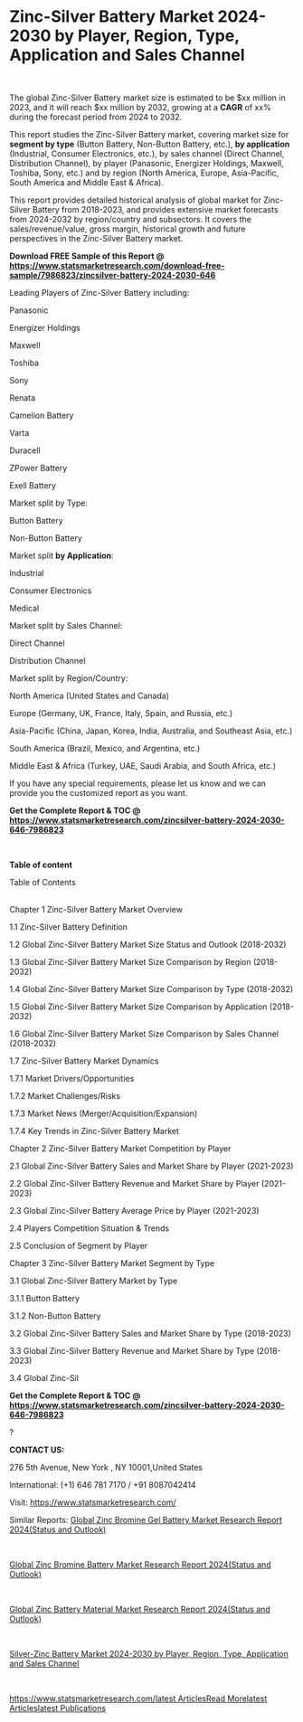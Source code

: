 <h1>Zinc-Silver Battery Market 2024-2030 by Player, Region, Type, Application and Sales Channel</h1><br/><p>The global Zinc-Silver Battery market size is estimated to be $xx million in 2023, and it will reach $xx million by 2032, growing at a <strong>CAGR</strong> of xx% during the forecast period from 2024 to 2032.</p>
 
 
 
 <p>This report studies the Zinc-Silver Battery market, covering market size for <strong>segment by type</strong> (Button Battery, Non-Button Battery, etc.), <strong>by application</strong> (Industrial, Consumer Electronics, etc.), by sales channel (Direct Channel, Distribution Channel), by player (Panasonic, Energizer Holdings, Maxwell, Toshiba, Sony, etc.) and by region (North America, Europe, Asia-Pacific, South America and Middle East & Africa).</p>
 
 
 
 <p>This report provides detailed historical analysis of global market for Zinc-Silver Battery from 2018-2023, and provides extensive market forecasts from 2024-2032 by region/country and subsectors. It covers the sales/revenue/value, gross margin, historical growth and future perspectives in the Zinc-Silver Battery market.</p>
 
 
 
 <p><strong>Download FREE Sample of this Report @ <a href="https://www.statsmarketresearch.com/download-free-sample/7986823/zincsilver-battery-2024-2030-646">https://www.statsmarketresearch.com/download-free-sample/7986823/zincsilver-battery-2024-2030-646</a></strong></p>
 
 
 
 <p>Leading Players of Zinc-Silver Battery including:</p>
 
 
 
 <p>Panasonic</p>
 
 
 
 <p>Energizer Holdings</p>
 
 
 
 <p>Maxwell</p>
 
 
 
 <p>Toshiba</p>
 
 
 
 <p>Sony</p>
 
 
 
 <p>Renata</p>
 
 
 
 <p>Camelion Battery</p>
 
 
 
 <p>Varta</p>
 
 
 
 <p>Duracell</p>
 
 
 
 <p>ZPower Battery</p>
 
 
 
 <p>Exell Battery</p>
 
 
 
 <p>Market split by Type:</p>
 
 
 
 <p>Button Battery</p>
 
 
 
 <p>Non-Button Battery</p>
 
 
 
 <p>Market split <strong>by Application</strong>:</p>
 
 
 
 <p>Industrial</p>
 
 
 
 <p>Consumer Electronics</p>
 
 
 
 <p>Medical</p>
 
 
 
 <p>Market split by Sales Channel:</p>
 
 
 
 <p>Direct Channel</p>
 
 
 
 <p>Distribution Channel</p>
 
 
 
 <p>Market split by Region/Country:</p>
 
 
 
 <p>North America (United States and Canada)</p>
 
 
 
 <p>Europe (Germany, UK, France, Italy, Spain, and Russia, etc.)</p>
 
 
 
 <p>Asia-Pacific (China, Japan, Korea, India, Australia, and Southeast Asia, etc.)</p>
 
 
 
 <p>South America (Brazil, Mexico, and Argentina, etc.)</p>
 
 
 
 <p>Middle East & Africa (Turkey, UAE, Saudi Arabia, and South Africa, etc.)</p>
 
 
 
 <p>If you have any special requirements, please let us know and we can provide you the customized report as you want.</p>
 
 
 
 <div><b>Get the Complete Report & TOC @ <a href="https://www.statsmarketresearch.com/zincsilver-battery-2024-2030-646-7986823">https://www.statsmarketresearch.com/zincsilver-battery-2024-2030-646-7986823</a></b></div>
 
 
 
 <p><br />
 
 <b>Table of content</b></p>
 
 
 
 <p>Table of Contents<br />
 
 <br />
 
 Chapter 1 Zinc-Silver Battery Market Overview<br />
 
 1.1 Zinc-Silver Battery Definition<br />
 
 1.2 Global Zinc-Silver Battery Market Size Status and Outlook (2018-2032)<br />
 
 1.3 Global Zinc-Silver Battery Market Size Comparison by Region (2018-2032)<br />
 
 1.4 Global Zinc-Silver Battery Market Size Comparison by Type (2018-2032)<br />
 
 1.5 Global Zinc-Silver Battery Market Size Comparison by Application (2018-2032)<br />
 
 1.6 Global Zinc-Silver Battery Market Size Comparison by Sales Channel (2018-2032)<br />
 
 1.7 Zinc-Silver Battery Market Dynamics<br />
 
 1.7.1 Market Drivers/Opportunities<br />
 
 1.7.2 Market Challenges/Risks<br />
 
 1.7.3 Market News (Merger/Acquisition/Expansion)<br />
 
 1.7.4 Key Trends in Zinc-Silver Battery Market<br />
 
 Chapter 2 Zinc-Silver Battery Market Competition by Player<br />
 
 2.1 Global Zinc-Silver Battery Sales and Market Share by Player (2021-2023)<br />
 
 2.2 Global Zinc-Silver Battery Revenue and Market Share by Player (2021-2023)<br />
 
 2.3 Global Zinc-Silver Battery Average Price by Player (2021-2023)<br />
 
 2.4 Players Competition Situation & Trends<br />
 
 2.5 Conclusion of Segment by Player<br />
 
 Chapter 3 Zinc-Silver Battery Market Segment by Type<br />
 
 3.1 Global Zinc-Silver Battery Market by Type<br />
 
 3.1.1 Button Battery<br />
 
 3.1.2 Non-Button Battery<br />
 
 3.2 Global Zinc-Silver Battery Sales and Market Share by Type (2018-2023)<br />
 
 3.3 Global Zinc-Silver Battery Revenue and Market Share by Type (2018-2023)<br />
 
 3.4 Global Zinc-Sil</p>
 
 
 
 <div><b>Get the Complete Report & TOC @ <a href="https://www.statsmarketresearch.com/zincsilver-battery-2024-2030-646-7986823">https://www.statsmarketresearch.com/zincsilver-battery-2024-2030-646-7986823</a></b></div>
 
 
 
 <p>? </p>
 
 
 
 <p><b>CONTACT US:</b><br />
 
 276 5th Avenue, New York , NY 10001,United States<br />
 
 International: (+1) 646 781 7170 / +91 8087042414<br />
 
 Visit: <a href="https://www.statsmarketresearch.com/">https://www.statsmarketresearch.com/</a><br />
 
 Similar Reports: <a href="https://www.statsmarketresearch.com/zincsilver-battery-2024-2030-646-7986823">Global Zinc Bromine Gel Battery Market Research Report 2024(Status and Outlook)</a><br />
 
 <br />
 
 <a href="https://www.statsmarketresearch.com/zincsilver-battery-2024-2030-646-7986823">Global Zinc Bromine Battery Market Research Report 2024(Status and Outlook)</a><br />
 
 <br />
 
 <a href="https://www.statsmarketresearch.com/zincsilver-battery-2024-2030-646-7986823">Global Zinc Battery Material Market Research Report 2024(Status and Outlook)</a><br />
 
 <br />
 
 <a href="https://www.statsmarketresearch.com/zincsilver-battery-2024-2030-646-7986823">Silver-Zinc Battery Market 2024-2030 by Player, Region, Type, Application and Sales Channel</a><br />
 
 <br />
 
 <a href="https://gyeongbokgung.com">https://www.statsmarketresearch.com/</a><a href="https://hallyeomaritime.com">latest Articles</a><a href="https://jingwansa.com">Read More</a><a href="https://nguoiviet.jp/">latest Articles</a><a href="https://www.intelmarketresearch.com/">latest Publications</a></p>